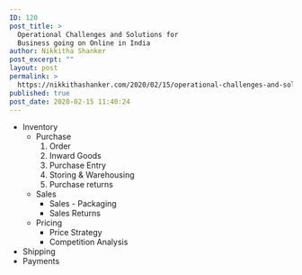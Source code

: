 ```yaml
---
ID: 120
post_title: >
  Operational Challenges and Solutions for
  Business going on Online in India
author: Nikkitha Shanker
post_excerpt: ""
layout: post
permalink: >
  https://nikkithashanker.com/2020/02/15/operational-challenges-and-solutions-for-business-going-on-online-in-india/
published: true
post_date: 2020-02-15 11:40:24
---
```

<!-- wp:list -->
<ul><li>Inventory<ul><li>Purchase<ol><li>Order</li><li>Inward Goods</li><li>Purchase Entry</li><li>Storing &amp; Warehousing</li><li>Purchase returns</li></ol></li><li>Sales<ul><li>Sales - Packaging</li><li>Sales Returns</li></ul></li><li>Pricing<ul><li>Price Strategy</li><li>Competition Analysis </li></ul></li></ul></li><li>Shipping</li><li>Payments</li></ul>
<!-- /wp:list -->